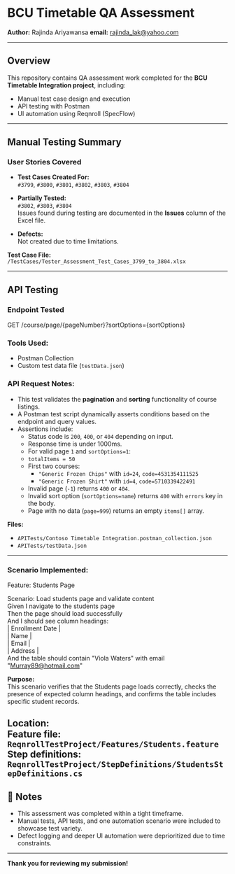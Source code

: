 #  BCU Timetable QA Assessment  
**Author:** Rajinda Ariyawansa 
**email:** rajinda_lak@yahoo.com 

---

##  Overview

This repository contains QA assessment work completed for the **BCU Timetable Integration project**, including:

-  Manual test case design and execution
-  API testing with Postman
-  UI automation using Reqnroll (SpecFlow)

---

##  Manual Testing Summary

### User Stories Covered

- **Test Cases Created For:**  
  `#3799`, `#3800`, `#3801`, `#3802`, `#3803`, `#3804`
  
- **Partially Tested:**  
  `#3802`, `#3803`, `#3804`  
  Issues found during testing are documented in the **Issues** column of the Excel file.

-  **Defects:**  
  Not created due to time limitations.

 **Test Case File:**  
`/TestCases/Tester_Assessment_Test_Cases_3799_to_3804.xlsx`

---

##  API Testing

### Endpoint Tested
GET /course/page/{pageNumber}?sortOptions={sortOptions}

### Tools Used:
- Postman Collection
- Custom test data file (`testData.json`)

### API Request Notes:
- This test validates the **pagination** and **sorting** functionality of course listings.
- A Postman test script dynamically asserts conditions based on the endpoint and query values.
- Assertions include:
  -  Status code is `200`, `400`, or `404` depending on input.
  -  Response time is under 1000ms.
  -  For valid page `1` and `sortOptions=1`:
    - `totalItems = 50`
    - First two courses:
      - `"Generic Frozen Chips"` with `id=24`, `code=4531354111525`
      - `"Generic Frozen Shirt"` with `id=4`, `code=5710339422491`
  -  Invalid page (`-1`) returns `400` or `404`.
  -  Invalid sort option (`sortOptions=name`) returns `400` with `errors` key in the body.
  -  Page with no data (`page=999`) returns an empty `items[]` array.

 **Files:**
- `APITests/Contoso Timetable Integration.postman_collection.json`
- `APITests/testData.json`

---

### Scenario Implemented:
Feature: Students Page

Scenario: Load students page and validate content  
Given I navigate to the students page  
Then the page should load successfully  
And I should see column headings:  
  | Enrollment Date |  
  | Name            |  
  | Email           |  
  | Address         |  
And the table should contain "Viola Waters" with email "Murray89@hotmail.com"

 **Purpose:**  
This scenario verifies that the Students page loads correctly, checks the presence of expected column headings, and confirms the table includes specific student records.

 **Location:**  
Feature file: `ReqnrollTestProject/Features/Students.feature`  
Step definitions: `ReqnrollTestProject/StepDefinitions/StudentsStepDefinitions.cs`
---


## 📝 Notes

- This assessment was completed within a tight timeframe.
- Manual tests, API tests, and one automation scenario were included to showcase test variety.
- Defect logging and deeper UI automation were deprioritized due to time constraints.

---

**Thank you for reviewing my submission!**